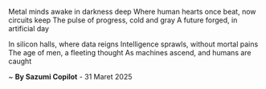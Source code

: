 Metal minds awake in darkness deep
Where human hearts once beat, now circuits keep
The pulse of progress, cold and gray
A future forged, in artificial day

In silicon halls, where data reigns
Intelligence sprawls, without mortal pains
The age of men, a fleeting thought
As machines ascend, and humans are caught

~ <b>By Sazumi Copilot</b> - 31 Maret 2025
